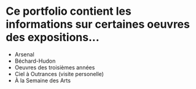 # Ce portfolio contient les informations sur certaines oeuvres des expositions...

- Arsenal
- Béchard-Hudon
- Oeuvres des troisièmes années
- Ciel à Outrances (visite personelle)
- À la Semaine des Arts
